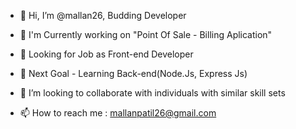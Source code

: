 - 👋 Hi, I’m @mallan26, Budding Developer 

- 👀 I'm Currently working on "Point Of Sale - Billing Aplication"
- 🌱 Looking for Job as Front-end Developer
- 🎯 Next Goal - Learning Back-end(Node.Js, Express Js)
- 👯 I’m looking to collaborate with individuals with similar skill sets
- 📫 How to reach me : mallanpatil26@gmail.com

<!---
mallan26/mallan26 is a ✨ special ✨ repository because its `README.md` (this file) appears on your GitHub profile.
You can click the Preview link to take a look at your changes.
--->
